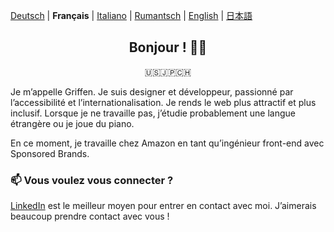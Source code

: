 <span lang="de">[Deutsch](https://github.com/schwigri/schwigri/blob/main/README.de.md)</span> |
<span lang="fr">**Français**</span> |
<span lang="it">[Italiano](https://github.com/schwigri/schwigri/blob/main/README.it.md)</span> |
<span lang="rm">[Rumantsch](https://github.com/schwigri/schwigri/blob/main/README.rm.md)</span> |
<span lang="en">[English](https://github.com/schwigri/schwigri/blob/main/README.md)</span> |
<span lang="ja">[日本語](https://github.com/schwigri/schwigri/blob/main/README.ja.md)</span>

<div align="center">

## Bonjour ! 👋🏻

🇺🇸🇯🇵🇨🇭

</div>

Je m’appelle Griffen. Je suis designer et développeur, passionné par l’accessibilité et l’internationalisation. Je rends le web plus attractif et plus inclusif. Lorsque je ne travaille pas, j’étudie probablement une langue étrangère ou je joue du piano.

En ce moment, je travaille chez Amazon en tant qu’ingénieur front-end avec Sponsored Brands.

### 📫 Vous voulez vous connecter ?

[LinkedIn](https://linkedin.com/in/griffens) est le meilleur moyen pour entrer en contact avec moi. J’aimerais beaucoup prendre contact avec vous !
